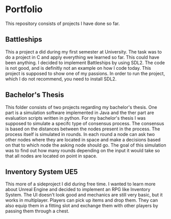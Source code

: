 # Portfolio
This repository consists of projects I have done so far.

## Battleships
This a project a did during my first semester at University. The task was to do a project in C and apply everything we learned so far. This could have been anything. I decided to implement Battleships by using SDL2.
The code is not good, and is definitly not an example on how I code today. This project is supposed to show one of my passions. In order to run the project, which I do not recommend, you need to install SDL2.

## Bachelor's Thesis
This folder consists of two projects regarding my bachelor's thesis. One part is a simulation software implemented in Java and the ther part are evaluation scripts written in python. 
For my bachelor's thesis I was supposed to simulate a specifc type of consensus process. The consensus is based on the distances between the nodes present in the process.
The process itself is simulated in rounds. In each round a node can ask two other nodes where they are located in space and make a decisions based on that to which node the asking node should go.
The goal of this simulation was to find out how many rounds depending on the input it would take so that all nodes are located on point in space.

## Inventory System UE5
This more of a sideproject I did during free time. I wanted to learn more about Unreal Engine and decided to implement an RPG like Inventory System.
The UI doesn't look good and mechanics are still very basic, but it works in multiplayer.
Players can pick up items and drop them. They can also equip them in a fitting slot and exchange them with other players by passing them through a chest.
